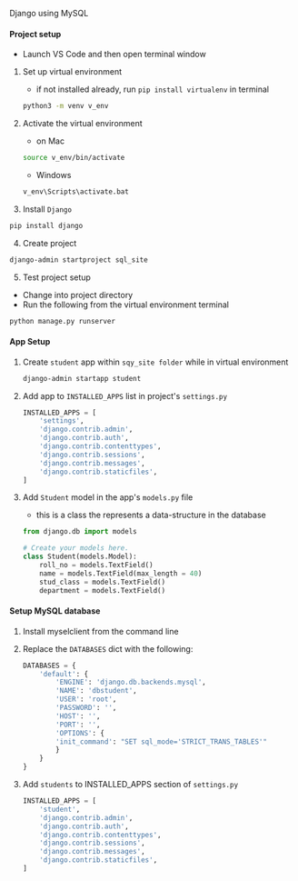 Django using MySQL


#### Project setup

- Launch VS Code and then open terminal window

1) Set up virtual environment

    - if not installed already, run `pip install virtualenv` in terminal

    ~~~ bash
    python3 -m venv v_env
    ~~~

2) Activate the virtual environment

    - on Mac

    ~~~ bash
    source v_env/bin/activate
    ~~~

    - Windows

    ~~~ bash
    v_env\Scripts\activate.bat
    ~~~    

3) Install `Django`

~~~ bash
pip install django
~~~

4) Create project

~~~ bash
django-admin startproject sql_site
~~~

5) Test project setup

- Change into project directory
- Run the following from the virtual environment terminal

~~~ bash
python manage.py runserver
~~~

#### App Setup
1) Create `student` app within `sqy_site folder` while in virtual environment

    ~~~ bash
    django-admin startapp student
    ~~~


2) Add app to `INSTALLED_APPS` list in project's `settings.py`

    ~~~ py
    INSTALLED_APPS = [
        'settings',
        'django.contrib.admin',
        'django.contrib.auth',
        'django.contrib.contenttypes',
        'django.contrib.sessions',
        'django.contrib.messages',
        'django.contrib.staticfiles',
    ]
    ~~~

3) Add `Student` model in the app's `models.py` file

   - this is a class the represents a data-structure in the database

    ~~~ py
    from django.db import models

    # Create your models here.
    class Student(models.Model):
        roll_no = models.TextField()
        name = models.TextField(max_length = 40)
        stud_class = models.TextField()
        department = models.TextField()
    ~~~

#### Setup MySQL database

1) Install myselclient from the command line

2) Replace the `DATABASES` dict with the following:

    ~~~ py
    DATABASES = {
        'default': {
            'ENGINE': 'django.db.backends.mysql',
            'NAME': 'dbstudent',
            'USER': 'root',
            'PASSWORD': '',
            'HOST': '',
            'PORT': '',
            'OPTIONS': {
            'init_command': "SET sql_mode='STRICT_TRANS_TABLES'"
            }    
        }
    }
    ~~~
3) Add `students` to INSTALLED_APPS section of `settings.py`

    ~~~ py
    INSTALLED_APPS = [
        'student',
        'django.contrib.admin',
        'django.contrib.auth',
        'django.contrib.contenttypes',
        'django.contrib.sessions',
        'django.contrib.messages',
        'django.contrib.staticfiles',
    ]
    ~~~
